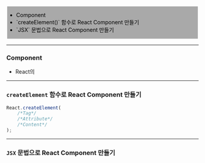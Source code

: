 

<div style="background-color: darkgray; border: 2px solid white">
	<ul style="color: black">
		<li>Component</li>
		<li>`createElement()` 함수로 React Component 만들기</li>
		<li>`JSX` 문법으로 React Component 만들기</li>
	</ul>
</div>

---
### Component

- React의 

---
### `createElement` 함수로 React Component 만들기

``` js
React.createElement(
	/*Tag*/
	/*Attribute*/
	/*Content*/
);
```


---
### `JSX` 문법으로 React Component 만들기
